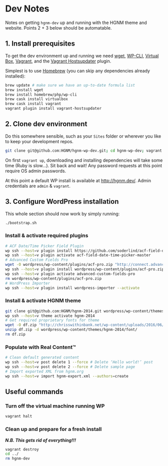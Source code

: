 # Dev Notes

Notes on getting `hgnm-dev` up and running with the HGNM theme and website. Points 2 + 3 below should be automatable.

## 1. Install prerequisites

To get the dev environment up and running we need [wget](https://www.gnu.org/software/wget/), [WP-CLI](https://wp-cli.org/), [Virtual Box](https://www.virtualbox.org/), [Vagrant](https://www.vagrantup.com/), and the [Vagrant Hostsupdater](https://github.com/cogitatio/vagrant-hostsupdater) plugin.

Simplest is to use [Homebrew](http://brew.sh/) (you can skip any dependencies already installed):

```sh
brew update # make sure we have an up-to-date formula list
brew install wget
brew install homebrew/php/wp-cli
brew cask install virtualbox
brew cask install vagrant
vagrant plugin install vagrant-hostsupdater
```

## 2. Clone dev environment

Do this somewhere sensible, such as your `Sites` folder or wherever you like to keep your development repos.

```sh
git clone git@github.com:HGNM/hgnm-wp-dev.git; cd hgnm-wp-dev; vagrant up
```

On first `vagrant up`, downloading and installing dependencies will take some time (Ruby is slow…). Sit back and wait! Any password requests at this point require OS admin passwords.

At this point a default WP install is available at <http://hgnm.dev/>. Admin credentials are `admin` & `vagrant`.

## 3. Configure WordPress installation

This whole section should now work by simply running:

```sh
./bootstrap.sh
```

### Install & activate required plugins

```sh
# ACF Date/Time Picker Field Plugin
wp ssh --host=v plugin install https://github.com/soderlind/acf-field-date-time-picker/archive/master.zip
wp ssh --host=v plugin activate acf-field-date-time-picker-master
# Advanced Custom Fields Pro
wget -O wordpress/wp-content/plugins/acf-pro.zip "http://connect.advancedcustomfields.com/index.php?p=pro&a=download&k=b3JkZXJfaWQ9NjQzMTJ8dHlwZT1kZXZlbG9wZXJ8ZGF0ZT0yMDE1LTA5LTE2IDAzOjE4OjEy"
wp ssh --host=v plugin install wordpress/wp-content/plugins/acf-pro.zip
wp ssh --host=v plugin activate advanced-custom-fields-pro
rm wordpress/wp-content/plugins/acf-pro.zip
# WordPress Importer
wp ssh --host=v plugin install wordpress-importer --activate
```

### Install & activate HGNM theme

```sh
git clone git@github.com:HGNM/hgnm-2014.git wordpress/wp-content/themes/hgnm-2014
wp ssh --host=v theme activate hgnm-2014
# Get required proprietary fonts for theme
wget -O df.zip "http://chrisswithinbank.net/wp-content/uploads/2016/06/1407-HRGQJV.zip"
unzip df.zip -d wordpress/wp-content/themes/hgnm-2014/font/
rm df.zip
```

### Populate with Real Content™

```sh
# Clean default generated content
wp ssh --host=v post delete 1 --force # Delete ‘Hello world!’ post
wp ssh --host=v post delete 2 --force # Delete sample page
# Import exported XML from hgnm.org
wp ssh --host=v import hgnm-export.xml --authors=create
```


## Useful commands

### Turn off the virtual machine running WP

```sh
vagrant halt
```

### Clean up and prepare for a fresh install

***N.B. This gets rid of everything!!!***

```sh
vagrant destroy
cd ../
rm hgnm-dev
```

